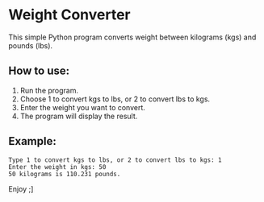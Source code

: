 # Weight Converter

This simple Python program converts weight between kilograms (kgs) and pounds (lbs).

## How to use:

1. Run the program.
2. Choose 1 to convert kgs to lbs, or 2 to convert lbs to kgs.
3. Enter the weight you want to convert.
4. The program will display the result.

## Example:
```
Type 1 to convert kgs to lbs, or 2 to convert lbs to kgs: 1
Enter the weight in kgs: 50
50 kilograms is 110.231 pounds.
```

Enjoy ;]
